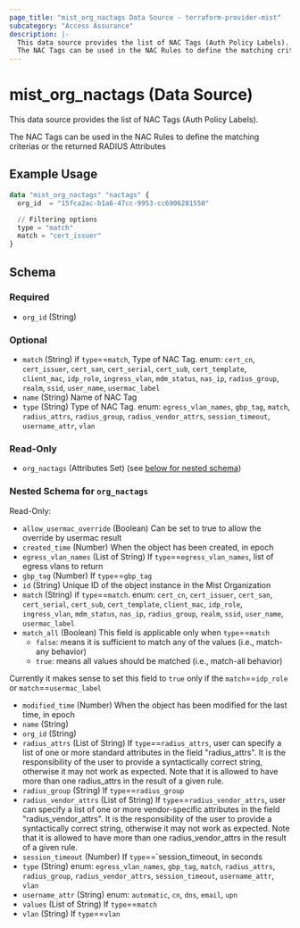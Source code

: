 ```yaml
---
page_title: "mist_org_nactags Data Source - terraform-provider-mist"
subcategory: "Access Assurance"
description: |-
  This data source provides the list of NAC Tags (Auth Policy Labels).
  The NAC Tags can be used in the NAC Rules to define the matching criterias or the returned RADIUS Attributes
---
```


# mist_org_nactags (Data Source)

This data source provides the list of NAC Tags (Auth Policy Labels).

The NAC Tags can be used in the NAC Rules to define the matching criterias or the returned RADIUS Attributes


## Example Usage

```terraform
data "mist_org_nactags" "nactags" {
  org_id  = "15fca2ac-b1a6-47cc-9953-cc6906281550"

  // Filtering options
  type = "match"
  match = "cert_issuer"
}
```

<!-- schema generated by tfplugindocs -->
## Schema

### Required

- `org_id` (String)

### Optional

- `match` (String) if `type`==`match`, Type of NAC Tag. enum: `cert_cn`, `cert_issuer`, `cert_san`, `cert_serial`, `cert_sub`, `cert_template`, `client_mac`, `idp_role`, `ingress_vlan`, `mdm_status`, `nas_ip`, `radius_group`, `realm`, `ssid`, `user_name`, `usermac_label`
- `name` (String) Name of NAC Tag
- `type` (String) Type of NAC Tag. enum: `egress_vlan_names`, `gbp_tag`, `match`, `radius_attrs`, `radius_group`, `radius_vendor_attrs`, `session_timeout`, `username_attr`, `vlan`

### Read-Only

- `org_nactags` (Attributes Set) (see [below for nested schema](#nestedatt--org_nactags))

<a id="nestedatt--org_nactags"></a>
### Nested Schema for `org_nactags`

Read-Only:

- `allow_usermac_override` (Boolean) Can be set to true to allow the override by usermac result
- `created_time` (Number) When the object has been created, in epoch
- `egress_vlan_names` (List of String) If `type`==`egress_vlan_names`, list of egress vlans to return
- `gbp_tag` (Number) If `type`==`gbp_tag`
- `id` (String) Unique ID of the object instance in the Mist Organization
- `match` (String) if `type`==`match`. enum: `cert_cn`, `cert_issuer`, `cert_san`, `cert_serial`, `cert_sub`, `cert_template`, `client_mac`, `idp_role`, `ingress_vlan`, `mdm_status`, `nas_ip`, `radius_group`, `realm`, `ssid`, `user_name`, `usermac_label`
- `match_all` (Boolean) This field is applicable only when `type`==`match`
  * `false`: means it is sufficient to match any of the values (i.e., match-any behavior)
  * `true`: means all values should be matched (i.e., match-all behavior)


Currently it makes sense to set this field to `true` only if the `match`==`idp_role` or `match`==`usermac_label`
- `modified_time` (Number) When the object has been modified for the last time, in epoch
- `name` (String)
- `org_id` (String)
- `radius_attrs` (List of String) If `type`==`radius_attrs`, user can specify a list of one or more standard attributes in the field "radius_attrs". 
It is the responsibility of the user to provide a syntactically correct string, otherwise it may not work as expected.
Note that it is allowed to have more than one radius_attrs in the result of a given rule.
- `radius_group` (String) If `type`==`radius_group`
- `radius_vendor_attrs` (List of String) If `type`==`radius_vendor_attrs`, user can specify a list of one or more vendor-specific attributes in the field "radius_vendor_attrs". 
It is the responsibility of the user to provide a syntactically correct string, otherwise it may not work as expected.
Note that it is allowed to have more than one radius_vendor_attrs in the result of a given rule.
- `session_timeout` (Number) If `type`==`session_timeout, in seconds
- `type` (String) enum: `egress_vlan_names`, `gbp_tag`, `match`, `radius_attrs`, `radius_group`, `radius_vendor_attrs`, `session_timeout`, `username_attr`, `vlan`
- `username_attr` (String) enum: `automatic`, `cn`, `dns`, `email`, `upn`
- `values` (List of String) If `type`==`match`
- `vlan` (String) If `type`==`vlan`